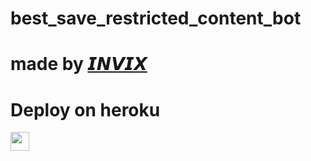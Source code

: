 # best_save_restricted_content_bot
# made by [𝙄𝙉𝙑𝙄𝙓](https://t.me/restrgb) 

 
# Deploy on heroku


<a href="https://dashboard.heroku.com/new?template=https://github.com/Apnijanta/sav/tree/main">
     <img height="30px" src="(https://www.koyeb.com/static/images/deploy/button.svg)](https://app.koyeb.com/deploy?type=git&repository=github.com/Apnijanta/sav&branch=main&name=namaste_1419)>"
  </a>
  
